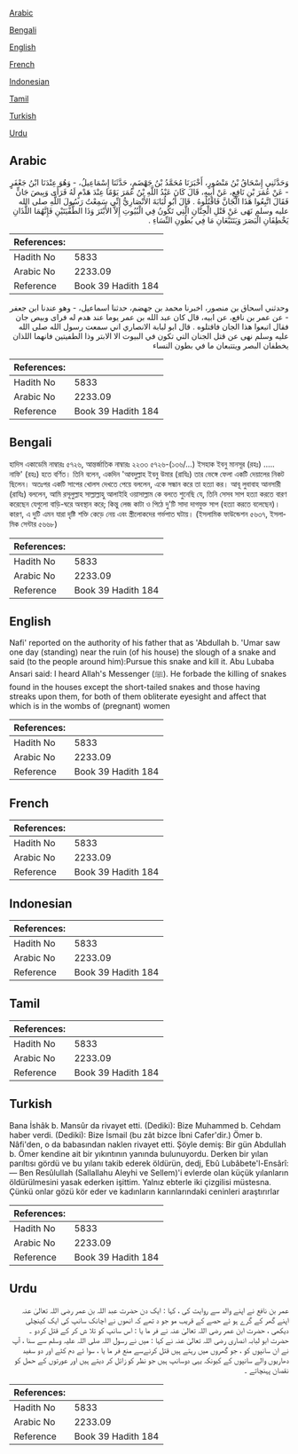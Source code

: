 [Arabic](#arabic)

[Bengali](#bengali)

[English](#english)

[French](#french)

[Indonesian](#indonesian)

[Tamil](#tamil)

[Turkish](#turkish)

[Urdu](#urdu)

## Arabic


<div dir="rtl" lang="ar" style={{fontSize:'larger',backgroundColor:'#f8f9fa',padding:20}}>
وَحَدَّثَنِي إِسْحَاقُ بْنُ مَنْصُورٍ، أَخْبَرَنَا مُحَمَّدُ بْنُ جَهْضَمٍ، حَدَّثَنَا إِسْمَاعِيلُ، - وَهُوَ عِنْدَنَا ابْنُ جَعْفَرٍ - عَنْ عُمَرَ بْنِ نَافِعٍ، عَنْ أَبِيهِ، قَالَ كَانَ عَبْدُ اللَّهِ بْنُ عُمَرَ يَوْمًا عِنْدَ هَدْمٍ لَهُ فَرَأَى وَبِيصَ جَانٍّ فَقَالَ اتَّبِعُوا هَذَا الْجَانَّ فَاقْتُلُوهُ ‏.‏ قَالَ أَبُو لُبَابَةَ الأَنْصَارِيُّ إِنِّي سَمِعْتُ رَسُولَ اللَّهِ صلى الله عليه وسلم نَهَى عَنْ قَتْلِ الْجِنَّانِ الَّتِي تَكُونُ فِي الْبُيُوتِ إِلاَّ الأَبْتَرَ وَذَا الطُّفْيَتَيْنِ فَإِنَّهُمَا اللَّذَانِ يَخْطِفَانِ الْبَصَرَ وَيَتَتَبَّعَانِ مَا فِي بُطُونِ النِّسَاءِ ‏.‏
</div>
<div style={{backgroundColor:'#f8f9fa',padding:20, marginBottom: 10}}><table> <thead> <tr> <th>References:</th> <th></th> </tr> </thead> <tbody><tr><td>Hadith No</td><td>5833</td></tr><tr><td>Arabic No</td><td>2233.09</td></tr><tr><td>Reference</td><td>Book 39 Hadith 184</td></tr></tbody></table></div>


<div dir="rtl" lang="ar" style={{fontSize:'larger',backgroundColor:'#f8f9fa',padding:20}}>
وحدثني اسحاق بن منصور، اخبرنا محمد بن جهضم، حدثنا اسماعيل، - وهو عندنا ابن جعفر - عن عمر بن نافع، عن ابيه، قال كان عبد الله بن عمر يوما عند هدم له فراى وبيص جان فقال اتبعوا هذا الجان فاقتلوه . قال ابو لبابة الانصاري اني سمعت رسول الله صلى الله عليه وسلم نهى عن قتل الجنان التي تكون في البيوت الا الابتر وذا الطفيتين فانهما اللذان يخطفان البصر ويتتبعان ما في بطون النساء
</div>
<div style={{backgroundColor:'#f8f9fa',padding:20, marginBottom: 10}}><table> <thead> <tr> <th>References:</th> <th></th> </tr> </thead> <tbody><tr><td>Hadith No</td><td>5833</td></tr><tr><td>Arabic No</td><td>2233.09</td></tr><tr><td>Reference</td><td>Book 39 Hadith 184</td></tr></tbody></table></div>

## Bengali


<div dir="ltr" lang="bn" style={{fontSize:'larger',backgroundColor:'#f8f9fa',padding:20}}>
হাদিস একাডেমি নাম্বারঃ ৫৭২৬, আন্তর্জাতিক নাম্বারঃ ২২৩৩ ৫৭২৬-(১৩৬/...) ইসহাক ইবনু মানসূর (রহঃ) ..... নাফি' (রহঃ) হতে বর্ণিত। তিনি বলেন, একদিন 'আবদুল্লাহ ইবনু উমার (রাযিঃ) তার ভেঙ্গে ফেলা একটি দেয়ালের নিকট ছিলেন। অতঃপর একটি সাপের খোলস দেখতে পেয়ে বললেন, একে সন্ধান করে তা হত্যা কর। আবূ লুবাবাহ আনসারী (রাযিঃ) বললেন, আমি রসূলুল্লাহ সাল্লাল্লাহু আলাইহি ওয়াসাল্লাম কে বলতে শুনেছি যে, তিনি সেসব সাপ হত্যা করতে বারণ করেছেন যেগুলো বাড়ি-ঘরে অবস্থান করে; কিন্তু লেজ কাটা ও পিঠে দু'টি সাদা দাগযুক্ত সাপ (হত্যা করতে বলেছেন)। কারণ, এ দুটি এমন যারা দৃষ্টি শক্তি কেড়ে নেয় এবং স্ত্রীলোকদের গর্ভপাত ঘটায়। (ইসলামিক ফাউন্ডেশন ৫৬৩৭, ইসলামিক সেন্টার ৫৬৬৮)
</div>
<div style={{backgroundColor:'#f8f9fa',padding:20, marginBottom: 10}}><table> <thead> <tr> <th>References:</th> <th></th> </tr> </thead> <tbody><tr><td>Hadith No</td><td>5833</td></tr><tr><td>Arabic No</td><td>2233.09</td></tr><tr><td>Reference</td><td>Book 39 Hadith 184</td></tr></tbody></table></div>

## English


<div dir="ltr" lang="en" style={{fontSize:'larger',backgroundColor:'#f8f9fa',padding:20}}>
Nafi' reported on the authority of his father that as 'Abdullah b. 'Umar saw one day (standing) near the ruin (of his house) the slough of a snake and said (to the people around him):Pursue this snake and kill it. Abu Lubaba Ansari said: I heard Allah's Messenger (ﷺ). He forbade the killing of snakes found in the houses except the short-tailed snakes and those having streaks upon them, for both of them obliterate eyesight and affect that which is in the wombs of (pregnant) women
</div>
<div style={{backgroundColor:'#f8f9fa',padding:20, marginBottom: 10}}><table> <thead> <tr> <th>References:</th> <th></th> </tr> </thead> <tbody><tr><td>Hadith No</td><td>5833</td></tr><tr><td>Arabic No</td><td>2233.09</td></tr><tr><td>Reference</td><td>Book 39 Hadith 184</td></tr></tbody></table></div>

## French


<div dir="ltr" lang="fr" style={{fontSize:'larger',backgroundColor:'#f8f9fa',padding:20}}>

</div>
<div style={{backgroundColor:'#f8f9fa',padding:20, marginBottom: 10}}><table> <thead> <tr> <th>References:</th> <th></th> </tr> </thead> <tbody><tr><td>Hadith No</td><td>5833</td></tr><tr><td>Arabic No</td><td>2233.09</td></tr><tr><td>Reference</td><td>Book 39 Hadith 184</td></tr></tbody></table></div>

## Indonesian


<div dir="ltr" lang="id" style={{fontSize:'larger',backgroundColor:'#f8f9fa',padding:20}}>

</div>
<div style={{backgroundColor:'#f8f9fa',padding:20, marginBottom: 10}}><table> <thead> <tr> <th>References:</th> <th></th> </tr> </thead> <tbody><tr><td>Hadith No</td><td>5833</td></tr><tr><td>Arabic No</td><td>2233.09</td></tr><tr><td>Reference</td><td>Book 39 Hadith 184</td></tr></tbody></table></div>

## Tamil


<div dir="ltr" lang="ta" style={{fontSize:'larger',backgroundColor:'#f8f9fa',padding:20}}>

</div>
<div style={{backgroundColor:'#f8f9fa',padding:20, marginBottom: 10}}><table> <thead> <tr> <th>References:</th> <th></th> </tr> </thead> <tbody><tr><td>Hadith No</td><td>5833</td></tr><tr><td>Arabic No</td><td>2233.09</td></tr><tr><td>Reference</td><td>Book 39 Hadith 184</td></tr></tbody></table></div>

## Turkish


<div dir="ltr" lang="tr" style={{fontSize:'larger',backgroundColor:'#f8f9fa',padding:20}}>
Bana İshâk b. Mansûr da rivayet etti. (Dediki): Bize Muhammed b. Cehdam haber verdi. (Dediki): Bize İsmail (bu zât bizce İbni Cafer'dir.) Ömer b. Nâfi'den, o da babasından naklen rivayet etti. Şöyle demiş: Bir gün Abdullah b. Ömer kendine ait bir yıkıntının yanında bulunuyordu. Derken bir yılan parıltısı gördü ve bu yılanı takib ederek öldürün, dedj, Ebû Lubâbete'l-Ensârî: — Ben Resûlullah (Sallallahu Aleyhi ve Sellem)'i evlerde olan küçük yılanların öldürülmesini yasak ederken işittim. Yalnız ebterle iki çizgilisi müstesna. Çünkü onlar gözü kör eder ve kadınların karınlarındaki ceninleri araştırırlar
</div>
<div style={{backgroundColor:'#f8f9fa',padding:20, marginBottom: 10}}><table> <thead> <tr> <th>References:</th> <th></th> </tr> </thead> <tbody><tr><td>Hadith No</td><td>5833</td></tr><tr><td>Arabic No</td><td>2233.09</td></tr><tr><td>Reference</td><td>Book 39 Hadith 184</td></tr></tbody></table></div>

## Urdu


<div dir="rtl" lang="ur" style={{fontSize:'larger',backgroundColor:'#f8f9fa',padding:20}}>
عمر بن نافع نے اپنے والد سے روایت کی ، کہا : ایک دن حضرت عبد اللہ بن عمر رضی اللہ تعالیٰ عنہ اپنے گھر کے گرے ہو ئے حصے کے قریب مو جو د تھے کہ انھوں نے اچانک سانپ کی ایک کینچلی دیکھی ، حضرت ابن عمر رضی اللہ تعالیٰ عنہ نے فر ما یا : اس سانپ کو تلا ش کر کے قتل کردو ۔ حضرت ابو لبابہ انصاری رضی اللہ تعالیٰ عنہ نے کہا : میں نے رسول اللہ صلی اللہ علیہ وسلم سے سنا ، آپ نے ان سانپوں کو ، جو گھروں میں رہتے ہیں قتل کرنےسے منع فر ما یا ، سوا ئے دم کٹے اور دو سفید دھاریوں والے سانپوں کے کیونکہ یہی دوسانپ ہیں جو نظر کو زائل کر دیتے ہیں اور عورتوں کے حمل کو نقصان پہنچاتے ۔
</div>
<div style={{backgroundColor:'#f8f9fa',padding:20, marginBottom: 10}}><table> <thead> <tr> <th>References:</th> <th></th> </tr> </thead> <tbody><tr><td>Hadith No</td><td>5833</td></tr><tr><td>Arabic No</td><td>2233.09</td></tr><tr><td>Reference</td><td>Book 39 Hadith 184</td></tr></tbody></table></div>